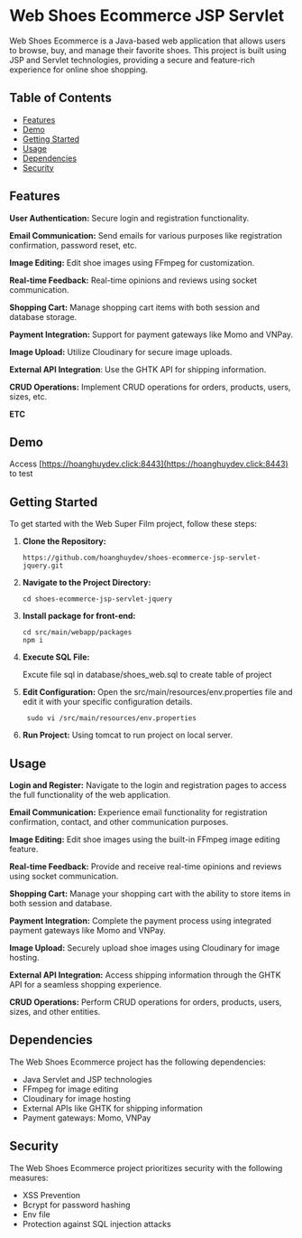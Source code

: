 # Web Shoes Ecommerce JSP Servlet

Web Shoes Ecommerce is a Java-based web application that allows users to browse, buy, and manage their favorite shoes. This project is built using JSP and Servlet technologies, providing a secure and feature-rich experience for online shoe shopping.

## Table of Contents

-   [Features](#features)
-   [Demo](#demo)
-   [Getting Started](#getting-started)
-   [Usage](#usage)
-   [Dependencies](#dependencies)
-   [Security](#security)

## Features

**User Authentication:** Secure login and registration functionality.

**Email Communication:** Send emails for various purposes like registration confirmation, password reset, etc.

**Image Editing:** Edit shoe images using FFmpeg for customization.

**Real-time Feedback:** Real-time opinions and reviews using socket communication.

**Shopping Cart:** Manage shopping cart items with both session and database storage.

**Payment Integration:** Support for payment gateways like Momo and VNPay.

**Image Upload:** Utilize Cloudinary for secure image uploads.

**External API Integration**: Use the GHTK API for shipping information.

**CRUD Operations:** Implement CRUD operations for orders, products, users, sizes, etc.

**ETC**

## Demo

Access [https://hoanghuydev.click:8443](https://hoanghuydev.click:8443) to test

## Getting Started

To get started with the Web Super Film project, follow these steps:

1. **Clone the Repository:**
    ```
    https://github.com/hoanghuydev/shoes-ecommerce-jsp-servlet-jquery.git
    ```
2. **Navigate to the Project Directory:**
    ```
    cd shoes-ecommerce-jsp-servlet-jquery
    ```
3. **Install package for front-end:**
    ```
    cd src/main/webapp/packages
    npm i
    ```
4. **Execute SQL File:**

   Excute file sql in database/shoes_web.sql to create table of project
5. **Edit Configuration:**
   Open the src/main/resources/env.properties file and edit it with your specific configuration details.
   ```
    sudo vi /src/main/resources/env.properties 
   ```
5. **Run Project:**
   Using tomcat to run project on local server.

## Usage

**Login and Register:**
Navigate to the login and registration pages to access the full functionality of the web application.

**Email Communication:**
Experience email functionality for registration confirmation, contact, and other communication purposes.

**Image Editing:**
Edit shoe images using the built-in FFmpeg image editing feature.

**Real-time Feedback:**
Provide and receive real-time opinions and reviews using socket communication.

**Shopping Cart:**
Manage your shopping cart with the ability to store items in both session and database.

**Payment Integration:**
Complete the payment process using integrated payment gateways like Momo and VNPay.

**Image Upload:**
Securely upload shoe images using Cloudinary for image hosting.

**External API Integration:**
Access shipping information through the GHTK API for a seamless shopping experience.

**CRUD Operations:**
Perform CRUD operations for orders, products, users, sizes, and other entities.

## Dependencies

The Web Shoes Ecommerce project has the following dependencies:
* Java Servlet and JSP technologies
* FFmpeg for image editing
* Cloudinary for image hosting
* External APIs like GHTK for shipping information
* Payment gateways: Momo, VNPay

## Security

The Web Shoes Ecommerce project prioritizes security with the following measures:

* XSS Prevention
* Bcrypt for password hashing
* Env file
* Protection against SQL injection attacks
